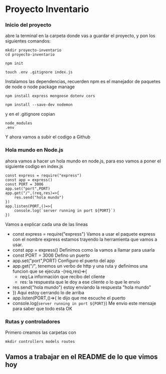 # Proyecto Inventario
### Inicio del proyecto
abre la terminal en la carpeta donde vas a guardar el proyecto, y pon los siguientes comandos:
```
mkdir proyecto-inventario
cd proyecto-inventario
```
```
npm init
```
```
touch .env .gitignore index.js 
```
Instalamos las dependencias, recuerden npm es el manejador de paquetes de node o node package manage
```
npm install express mongoose dotenv cors
```
```
npm install --save-dev nodemon
```
y en el .gitignore copian 
```
node_modules
.env
```
Y ahora vamos a subir el codigo a Github
### Hola mundo en Node.js
ahora vamos a hacer un hola mundo en node.js, para eso vamos a poner el siguiente codigo en index.js
```
const express = require("express")
const app = express()
const PORT = 3006
app.set("port",PORT)
app.get("/",(req,res)=>{
    res.send("hola mundo")
})
app.listen(PORT,()=>{
    console.log(`server running in port ${PORT}`)
})
```
Vamos a explicar cada una de las lineas
- const express = require("express")
Vamos a usar el paquete express con el nombre express estamos trayendo la herramienta que vamos a usar.
- const app = express()
Definimos como la vamos a llamar para usarla
- const PORT = 3006
Defino un puerto
- app.set("port",PORT)
Configuro el puerto del app
- app.get("/",
tenemos un verbo de http y una ruta y definimos una funcion que se ejecuta 
-(req,res)=>{
    - req:La información que recibo del cliente
    - res: la respuesta que le doy a ese cliente o lo que le envio
- res.send("hola mundo")
estoy enviando la respuesta "hola mundo" 
- })
Aqui estoy cerrando lo de arriba
- app.listen(PORT,()=>{
le dijo que me escuche el puerto
- console.log(`server running in port ${PORT}`)
Me envio este mensaje para saber que todo esta OK

### Rutas y controladores
Primero creamos las carpetas con 
```
mkdir controllers models routes
```

## Vamos a trabajar en el README de lo que vimos hoy